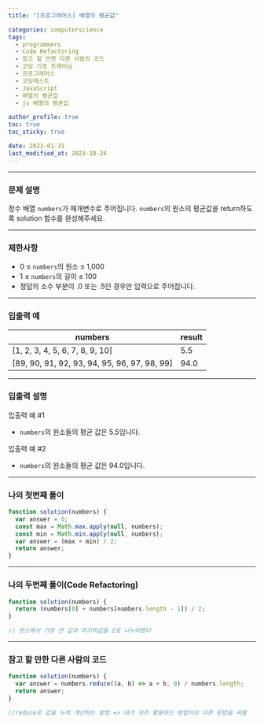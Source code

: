 ```yaml
---
title: "[프로그래머스] 배열의 평균값"

categories: computerscience
tags:
  - programmers
  - Code Refactoring
  - 참고 할 만한 다른 사람의 코드
  - 코딩 기초 트레이닝
  - 프로그래머스
  - 코딩테스트
  - JavaScript
  - 배열의 평균값
  - js 배열의 평균값

author_profile: true
toc: true
toc_sticky: true

date: 2023-01-31
last_modified_at: 2023-10-24
---
```


---

### 문제 설명

정수 배열 `numbers`가 매개변수로 주어집니다. `numbers`의 원소의 평균값을 return하도록 solution 함수를 완성해주세요.

---

### 제한사항

- 0 ≤ `numbers`의 원소 ≤ 1,000
- 1 ≤ `numbers`의 길이 ≤ 100
- 정답의 소수 부분이 .0 또는 .5인 경우만 입력으로 주어집니다.

---

### 입출력 예

| numbers                                      | result |
| -------------------------------------------- | ------ |
| [1, 2, 3, 4, 5, 6, 7, 8, 9, 10]              | 5.5    |
| [89, 90, 91, 92, 93, 94, 95, 96, 97, 98, 99] | 94.0   |

---

### 입출력 설명

입출력 예 #1

- `numbers`의 원소들의 평균 값은 5.5입니다.

입출력 예 #2

- `numbers`의 원소들의 평균 값은 94.0입니다.

---

### 나의 첫번째 풀이

```jsx
function solution(numbers) {
  var answer = 0;
  const max = Math.max.apply(null, numbers);
  const min = Math.min.apply(null, numbers);
  var answer = (max + min) / 2;
  return answer;
}
```

---

### 나의 두번째 풀이(Code Refactoring)

```jsx
function solution(numbers) {
  return (numbers[0] + numbers[numbers.length - 1]) / 2;
}

// 원소에서 가장 큰 값과 마지막값을 2로 나누어봤다
```

---

### 참고 할 만한 다른 사람의 코드

```jsx
function solution(numbers) {
  var answer = numbers.reduce((a, b) => a + b, 0) / numbers.length;
  return answer;
}

//reduce로 값을 누적 계산하는 방법 => 내가 자주 활용하는 방법이라 다른 문법을 써봄
```
